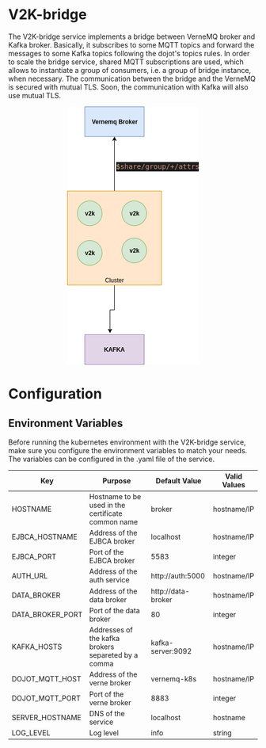 # **V2K-bridge**
The V2K-bridge service implements a bridge between VerneMQ broker and Kafka broker. Basically, it subscribes to some MQTT topics and forward the messages to some Kafka topics following the dojot's topics rules. In order to scale the bridge service, shared MQTT subscriptions are used, which allows to instantiate a group of consumers, i.e. a group of bridge instance, when necessary. The communication between the bridge and the VerneMQ is secured with mutual TLS. Soon, the communication with Kafka will also use mutual TLS.


<p align="center"> 
<img src="./doc/diagrams/bridge.png">
</p>

# **Configuration**

## **Environment Variables**

Before running the kubernetes environment with the V2K-bridge service, make sure you configure the environment variables to match your needs. The variables can be configured in the .yaml file of the service.

Key                      | Purpose                                                             | Default Value       | Valid Values   |
------------------------ | ------------------------------------------------------------------- | ---------------     | -------------- |
HOSTNAME                 | Hostname to be used in the certificate common name                  | broker              | hostname/IP    |
EJBCA_HOSTNAME           | Address of the EJBCA broker                                         | localhost           | hostname/IP    |
EJBCA_PORT               | Port of the EJBCA broker                                            | 5583                | integer        |
AUTH_URL                 | Address of the auth service                                         | http://auth:5000    | hostname/IP    |
DATA_BROKER              | Address of the data broker                                          | http://data-broker  | hostname/IP    |
DATA_BROKER_PORT         | Port of the data broker                                             | 80                  | integer        |
KAFKA_HOSTS              | Addresses of the kafka brokers separeted by a comma                 |kafka-server:9092    | hostname/IP    |
DOJOT_MQTT_HOST          | Address of the verne broker                                         |vernemq-k8s          | hostname/IP    |
DOJOT_MQTT_PORT          | Port of the verne broker                                            |8883                 | integer        |
SERVER_HOSTNAME          | DNS of the service                                                  |localhost            | hostname       |
LOG_LEVEL                | Log level                                                           | info                | string         |